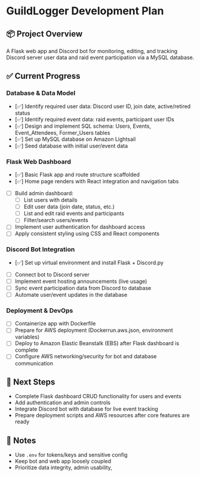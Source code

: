 # GuildLogger Development Plan

## 📦 Project Overview
A Flask web app and Discord bot for monitoring, editing, and tracking Discord server user data and raid event participation via a MySQL database.

## ✅ Current Progress

### Database & Data Model
- [✅] Identify required user data: Discord user ID, join date, active/retired status
- [✅] Identify required event data: raid events, participant user IDs
- [✅] Design and implement SQL schema: Users, Events, Event_Attendees, Former_Users tables
- [✅] Set up MySQL database on Amazon Lightsail
- [✅] Seed database with initial user/event data

### Flask Web Dashboard
- [✅] Basic Flask app and route structure scaffolded
- [✅] Home page renders with React integration and navigation tabs
- [ ] Build admin dashboard:
  - [ ] List users with details
  - [ ] Edit user data (join date, status, etc.)
  - [ ] List and edit raid events and participants
  - [ ] Filter/search users/events
- [ ] Implement user authentication for dashboard access
- [ ] Apply consistent styling using CSS and React components

### Discord Bot Integration
- [✅] Set up virtual environment and install Flask + Discord.py
- [ ] Connect bot to Discord server
- [ ] Implement event hosting announcements (live usage)
- [ ] Sync event participation data from Discord to database
- [ ] Automate user/event updates in the database

### Deployment & DevOps
- [ ] Containerize app with Dockerfile
- [ ] Prepare for AWS deployment (Dockerrun.aws.json, environment variables)
- [ ] Deploy to Amazon Elastic Beanstalk (EBS) after Flask dashboard is complete
- [ ] Configure AWS networking/security for bot and database communication

## 📝 Next Steps
- Complete Flask dashboard CRUD functionality for users and events
- Add authentication and admin controls
- Integrate Discord bot with database for live event tracking
- Prepare deployment scripts and AWS resources after core features are ready

## 📌 Notes
- Use `.env` for tokens/keys and sensitive config
- Keep bot and web app loosely coupled
- Prioritize data integrity, admin usability,